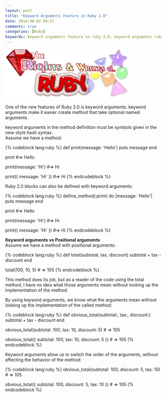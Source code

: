 ```yaml
---
layout: post
title: "Keyword Arguments Feature in Ruby 2.0"
date: 2014-08-02 09:27
comments: true
categories: [Ruby]
keywords: keyword arguments feature in ruby 2.0, keyword arguments ruby, keyword arguments in ruby, keyword argument ruby, keyword argument in ruby
---
```


<p>
  <img src="/images/rights_and_wrongsof_ruby.jpg" width="400" />
</p>

<p>
  One of the new features of Ruby 2.0 is keyword arguments. keyword arguments make it easier create method that take optional named arguments.
</p>

<p>
  keyword arguments in the method definition must be symbols given in the new-style hash syntax.<br/>
  Assume we have a method:
</p>

{% codeblock lang:ruby %}
def print(message: 'Hello')
  puts message
end

print #=> Hello

print(message: 'Hi') #=> Hi

print({ message: 'Hi' }) #=> Hi
{% endcodeblock %}

<p>
  Ruby 2.0 blocks can also be defined with keyword arguments:
</p>

{% codeblock lang:ruby %}
define_method(:print) do |message: 'Hello'|
  puts message
end

print #=> Hello

print(message: 'Hi') #=> Hi

print({ message: 'Hi' }) #=> Hi
{% endcodeblock %}

<p>
  <strong>Keyword arguments vs Positional arguments</strong><br/>
  Assume we have a method with positional arguments:
</p>

{% codeblock lang:ruby %}
def total(subtotal, tax, discount)
  subtotal + tax - discount
end

total(100, 10, 5) # => 105
{% endcodeblock %}

<p>
  This method does its job, but as a reader of the code using the total method, I have no idea what those arguments mean without looking up the implementation of the method.
</p>

<p>
  By using keyword arguments, we know what the arguments mean without looking up the implementation of the called method:
</p>

{% codeblock lang:ruby %}
def obvious_total(subtotal:, tax:, discount:)
  subtotal + tax - discount
end

obvious_total(subtotal: 100, tax: 10, discount: 5) # => 105

obvious_total({ subtotal: 100, tax: 10, discount: 5 }) # => 105
{% endcodeblock %}

<p>
  Keyword arguments allow us to switch the order of the arguments, without affecting the behavior of the method:
</p>

{% codeblock lang:ruby %}
obvious_total(subtotal: 100, discount: 5, tax: 10) # => 105

obvious_total({ subtotal: 100, discount: 5, tax: 10 }) # => 105
{% endcodeblock %}
